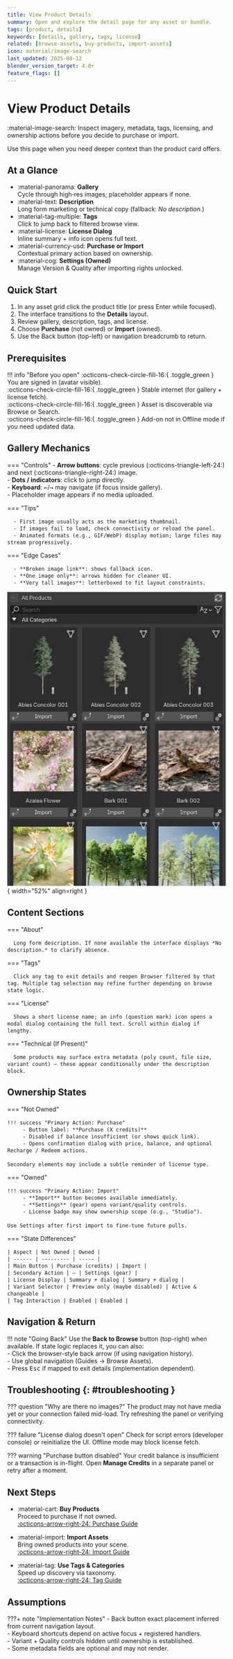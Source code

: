 ```yaml
---
title: View Product Details
summary: Open and explore the detail page for any asset or bundle.
tags: [product, details]
keywords: [details, gallery, tags, license]
related: [browse-assets, buy-products, import-assets]
icon: material/image-search
last_updated: 2025-08-12
blender_version_target: 4.0+
feature_flags: []
---
```


# View Product Details

:material-image-search: Inspect imagery, metadata, tags, licensing, and ownership actions before you decide to purchase or import.

Use this page when you need deeper context than the product card offers.

## At a Glance
<div class="grid cards" markdown>

- :material-panorama: **Gallery**  
	Cycle through high‑res images; placeholder appears if none.
- :material-text: **Description**  
	Long form marketing or technical copy (fallback: *No description.*)
- :material-tag-multiple: **Tags**  
	Click to jump back to filtered browse view.
- :material-license: **License Dialog**  
	Inline summary + info icon opens full text.
- :material-currency-usd: **Purchase or Import**  
	Contextual primary action based on ownership.
- :material-cog: **Settings (Owned)**  
	Manage Version & Quality after importing rights unlocked.

</div>

## Quick Start
1. In any asset grid click the product title (or press Enter while focused).  
2. The interface transitions to the **Details** layout.  
3. Review gallery, description, tags, and license.  
4. Choose **Purchase** (not owned) or **Import** (owned).  
5. Use the Back button (top-left) or navigation breadcrumb to return.

## Prerequisites
!!! info "Before you open"
    :octicons-check-circle-fill-16:{ .toggle_green } You are signed in (avatar visible).  
    :octicons-check-circle-fill-16:{ .toggle_green } Stable internet (for gallery + license fetch).  
    :octicons-check-circle-fill-16:{ .toggle_green } Asset is discoverable via Browse or Search.  
    :octicons-check-circle-fill-16:{ .toggle_green } Add-on not in Offline mode if you need updated data.

## Gallery Mechanics
<div class="grid" markdown>

=== "Controls"
      - **Arrow buttons**: cycle previous (:octicons-triangle-left-24:) and next (:octicons-triangle-right-24:) image.  
      - **Dots / indicators**: click to jump directly.  
      - **Keyboard**: <kbd>←</kbd>/<kbd>→</kbd> may navigate (if focus inside gallery).  
      - Placeholder image appears if no media uploaded.

=== "Tips"

      - First image usually acts as the marketing thumbnail.  
      - If images fail to load, check connectivity or reload the panel.  
      - Animated formats (e.g., GIF/WebP) display motion; large files may stream progressively.

=== "Edge Cases"

      - **Broken image link**: shows fallback icon.  
      - **One image only**: arrows hidden for cleaner UI.  
      - **Very tall images**: letterboxed to fit layout constraints.

</div>

![Detail gallery example](../assets/gifs/view_details_example.webp){ width="52%" align=right }

## Content Sections
=== "About"

      Long form description. If none available the interface displays *No description.* to clarify absence.

=== "Tags"

      Click any tag to exit details and reopen Browser filtered by that tag. Multiple tag selection may refine further depending on browse state logic.

=== "License"

      Shows a short license name; an info (question mark) icon opens a modal dialog containing the full text. Scroll within dialog if lengthy.

=== "Technical (If Present)"

      Some products may surface extra metadata (poly count, file size, variant count) – these appear conditionally under the description block.


## Ownership States

=== "Not Owned"

    !!! success "Primary Action: Purchase"
         - Button label: **Purchase (X credits)**  
         - Disabled if balance insufficient (or shows quick link).  
         - Opens confirmation dialog with price, balance, and optional Recharge / Redeem actions.

    Secondary elements may include a subtle reminder of license type.

=== "Owned"

    !!! success "Primary Action: Import"
         - **Import** button becomes available immediately.  
         - **Settings** (gear) opens variant/quality controls.  
         - License badge may show ownership scope (e.g., "Studio").

    Use Settings after first import to fine-tune future pulls.

=== "State Differences"

    | Aspect | Not Owned | Owned |
    | ------ | --------- | ----- |
    | Main Button | Purchase (credits) | Import |
    | Secondary Action | — | Settings (gear) |
    | License Display | Summary + dialog | Summary + dialog |
    | Variant Selector | Preview only (maybe disabled) | Active & changeable |
    | Tag Interaction | Enabled | Enabled |


## Navigation & Return
!!! note "Going Back"
      Use the **Back to Browse** button (top-right) when available. If state logic replaces it, you can also:  
      - Click the browser-style back arrow (if using navigation history).  
      - Use global navigation (Guides → Browse Assets).  
      - Press <kbd>Esc</kbd> if mapped to exit details (implementation dependent).

## Troubleshooting {: #troubleshooting }
??? question "Why are there no images?"
      The product may not have media yet or your connection failed mid-load. Try refreshing the panel or verifying connectivity.

??? failure "License dialog doesn't open"
      Check for script errors (developer console) or reinitialize the UI. Offline mode may block license fetch.

??? warning "Purchase button disabled"
      Your credit balance is insufficient or a transaction is in-flight. Open **Manage Credits** in a separate panel or retry after a moment.

## Next Steps
<div class="grid cards" markdown>

- :material-cart: **Buy Products**  
	Proceed to purchase if not owned.  
	[:octicons-arrow-right-24: Purchase Guide](buy-products.md)

- :material-import: **Import Assets**  
	Bring owned products into your scene.  
	[:octicons-arrow-right-24: Import Guide](import-assets.md)

- :material-tag: **Use Tags & Categories**  
	Speed up discovery via taxonomy.  
	[:octicons-arrow-right-24: Tag Guide](tags-categories.md)

</div>

## Assumptions
???+ note "Implementation Notes"
    - Back button exact placement inferred from current navigation layout.  
    - Keyboard shortcuts depend on active focus + registered handlers.  
    - Variant + Quality controls hidden until ownership is established.  
    - Some metadata fields are optional and may not render.

